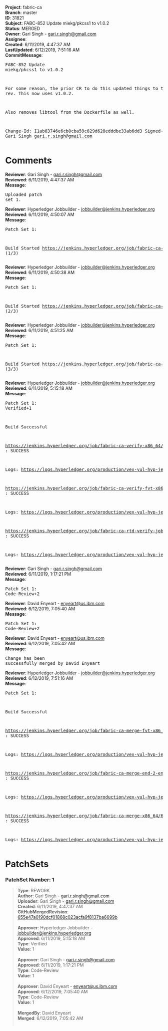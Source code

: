 <strong>Project</strong>: fabric-ca<br><strong>Branch</strong>: master<br><strong>ID</strong>: 31821<br><strong>Subject</strong>: FABC-852 Update miekg/pkcss1 to v1.0.2<br><strong>Status</strong>: MERGED<br><strong>Owner</strong>: Gari Singh - gari.r.singh@gmail.com<br><strong>Assignee</strong>:<br><strong>Created</strong>: 6/11/2019, 4:47:37 AM<br><strong>LastUpdated</strong>: 6/12/2019, 7:51:16 AM<br><strong>CommitMessage</strong>:<br><pre>FABC-852 Update miekg/pkcss1 to v1.0.2

For some reason, the prior CR to do this updated
things to the wrong rev.  This now uses v1.0.2.

Also removes libtool from the Dockerfile as well.

Change-Id: I1ab83746e6cb0cba59c829d628edddbe33ab6dd3
Signed-off-by: Gari Singh <gari.r.singh@gmail.com>
</pre><h1>Comments</h1><strong>Reviewer</strong>: Gari Singh - gari.r.singh@gmail.com<br><strong>Reviewed</strong>: 6/11/2019, 4:47:37 AM<br><strong>Message</strong>: <pre>Uploaded patch set 1.</pre><strong>Reviewer</strong>: Hyperledger Jobbuilder - jobbuilder@jenkins.hyperledger.org<br><strong>Reviewed</strong>: 6/11/2019, 4:50:07 AM<br><strong>Message</strong>: <pre>Patch Set 1:

Build Started https://jenkins.hyperledger.org/job/fabric-ca-verify-x86_64/3773/ (1/3)</pre><strong>Reviewer</strong>: Hyperledger Jobbuilder - jobbuilder@jenkins.hyperledger.org<br><strong>Reviewed</strong>: 6/11/2019, 4:50:38 AM<br><strong>Message</strong>: <pre>Patch Set 1:

Build Started https://jenkins.hyperledger.org/job/fabric-ca-verify-fvt-x86_64/157/ (2/3)</pre><strong>Reviewer</strong>: Hyperledger Jobbuilder - jobbuilder@jenkins.hyperledger.org<br><strong>Reviewed</strong>: 6/11/2019, 4:51:25 AM<br><strong>Message</strong>: <pre>Patch Set 1:

Build Started https://jenkins.hyperledger.org/job/fabric-ca-rtd-verify-job/345/ (3/3)</pre><strong>Reviewer</strong>: Hyperledger Jobbuilder - jobbuilder@jenkins.hyperledger.org<br><strong>Reviewed</strong>: 6/11/2019, 5:15:18 AM<br><strong>Message</strong>: <pre>Patch Set 1: Verified+1

Build Successful 

https://jenkins.hyperledger.org/job/fabric-ca-verify-x86_64/3773/ : SUCCESS

Logs: https://logs.hyperledger.org/production/vex-yul-hyp-jenkins-3/fabric-ca-verify-x86_64/3773

https://jenkins.hyperledger.org/job/fabric-ca-verify-fvt-x86_64/157/ : SUCCESS

Logs: https://logs.hyperledger.org/production/vex-yul-hyp-jenkins-3/fabric-ca-verify-fvt-x86_64/157

https://jenkins.hyperledger.org/job/fabric-ca-rtd-verify-job/345/ : SUCCESS

Logs: https://logs.hyperledger.org/production/vex-yul-hyp-jenkins-3/fabric-ca-rtd-verify-job/345</pre><strong>Reviewer</strong>: Gari Singh - gari.r.singh@gmail.com<br><strong>Reviewed</strong>: 6/11/2019, 1:17:21 PM<br><strong>Message</strong>: <pre>Patch Set 1: Code-Review+2</pre><strong>Reviewer</strong>: David Enyeart - enyeart@us.ibm.com<br><strong>Reviewed</strong>: 6/12/2019, 7:05:40 AM<br><strong>Message</strong>: <pre>Patch Set 1: Code-Review+2</pre><strong>Reviewer</strong>: David Enyeart - enyeart@us.ibm.com<br><strong>Reviewed</strong>: 6/12/2019, 7:05:42 AM<br><strong>Message</strong>: <pre>Change has been successfully merged by David Enyeart</pre><strong>Reviewer</strong>: Hyperledger Jobbuilder - jobbuilder@jenkins.hyperledger.org<br><strong>Reviewed</strong>: 6/12/2019, 7:51:16 AM<br><strong>Message</strong>: <pre>Patch Set 1:

Build Successful 

https://jenkins.hyperledger.org/job/fabric-ca-merge-fvt-x86_64/56/ : SUCCESS

Logs: https://logs.hyperledger.org/production/vex-yul-hyp-jenkins-3/fabric-ca-merge-fvt-x86_64/56

https://jenkins.hyperledger.org/job/fabric-ca-merge-end-2-end-x86_64/264/ : SUCCESS

Logs: https://logs.hyperledger.org/production/vex-yul-hyp-jenkins-3/fabric-ca-merge-end-2-end-x86_64/264

https://jenkins.hyperledger.org/job/fabric-ca-merge-x86_64/666/ : SUCCESS

Logs: https://logs.hyperledger.org/production/vex-yul-hyp-jenkins-3/fabric-ca-merge-x86_64/666</pre><h1>PatchSets</h1><h3>PatchSet Number: 1</h3><blockquote><strong>Type</strong>: REWORK<br><strong>Author</strong>: Gari Singh - gari.r.singh@gmail.com<br><strong>Uploader</strong>: Gari Singh - gari.r.singh@gmail.com<br><strong>Created</strong>: 6/11/2019, 4:47:37 AM<br><strong>GitHubMergedRevision</strong>: [655e47a0190dcf01868c023acfa9f8137ba6699b](https://github.com/hyperledger-gerrit-archive/fabric-ca/commit/655e47a0190dcf01868c023acfa9f8137ba6699b)<br><br><strong>Approver</strong>: Hyperledger Jobbuilder - jobbuilder@jenkins.hyperledger.org<br><strong>Approved</strong>: 6/11/2019, 5:15:18 AM<br><strong>Type</strong>: Verified<br><strong>Value</strong>: 1<br><br><strong>Approver</strong>: Gari Singh - gari.r.singh@gmail.com<br><strong>Approved</strong>: 6/11/2019, 1:17:21 PM<br><strong>Type</strong>: Code-Review<br><strong>Value</strong>: 1<br><br><strong>Approver</strong>: David Enyeart - enyeart@us.ibm.com<br><strong>Approved</strong>: 6/12/2019, 7:05:40 AM<br><strong>Type</strong>: Code-Review<br><strong>Value</strong>: 1<br><br><strong>MergedBy</strong>: David Enyeart<br><strong>Merged</strong>: 6/12/2019, 7:05:42 AM<br><br></blockquote>